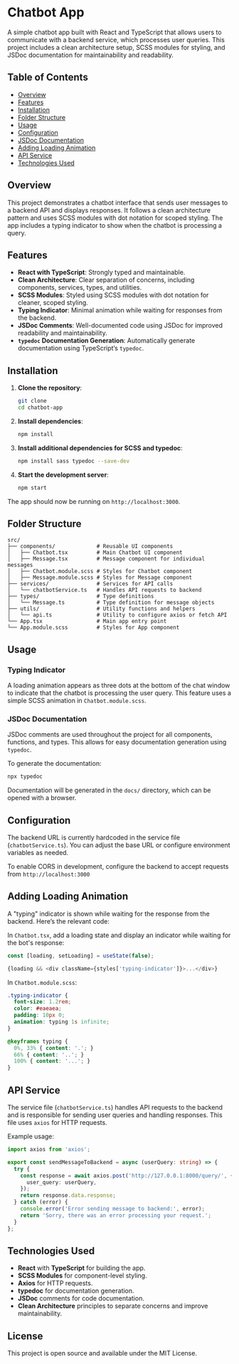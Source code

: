 
# Chatbot App

A simple chatbot app built with React and TypeScript that allows users to communicate with a backend service, which processes user queries. This project includes a clean architecture setup, SCSS modules for styling, and JSDoc documentation for maintainability and readability.

## Table of Contents

- [Overview](#overview)
- [Features](#features)
- [Installation](#installation)
- [Folder Structure](#folder-structure)
- [Usage](#usage)
- [Configuration](#configuration)
- [JSDoc Documentation](#jsdoc-documentation)
- [Adding Loading Animation](#adding-loading-animation)
- [API Service](#api-service)
- [Technologies Used](#technologies-used)

## Overview

This project demonstrates a chatbot interface that sends user messages to a backend API and displays responses. It follows a clean architecture pattern and uses SCSS modules with dot notation for scoped styling. The app includes a typing indicator to show when the chatbot is processing a query.

## Features

- **React with TypeScript**: Strongly typed and maintainable.
- **Clean Architecture**: Clear separation of concerns, including components, services, types, and utilities.
- **SCSS Modules**: Styled using SCSS modules with dot notation for cleaner, scoped styling.
- **Typing Indicator**: Minimal animation while waiting for responses from the backend.
- **JSDoc Comments**: Well-documented code using JSDoc for improved readability and maintainability.
- **`typedoc` Documentation Generation**: Automatically generate documentation using TypeScript’s `typedoc`.

## Installation

1. **Clone the repository**:
   ```bash
   git clone 
   cd chatbot-app
   ```

2. **Install dependencies**:
   ```bash
   npm install
   ```

3. **Install additional dependencies for SCSS and typedoc**:
   ```bash
   npm install sass typedoc --save-dev
   ```

4. **Start the development server**:
   ```bash
   npm start
   ```

The app should now be running on `http://localhost:3000`.

## Folder Structure

```plaintext
src/
├── components/             # Reusable UI components
│   ├── Chatbot.tsx         # Main Chatbot UI component
│   ├── Message.tsx         # Message component for individual messages
│   ├── Chatbot.module.scss # Styles for Chatbot component
│   ├── Message.module.scss # Styles for Message component
├── services/               # Services for API calls
│   └── chatbotService.ts   # Handles API requests to backend
├── types/                  # Type definitions
│   └── Message.ts          # Type definition for message objects
├── utils/                  # Utility functions and helpers
│   └── api.ts              # Utility to configure axios or fetch API
└── App.tsx                 # Main app entry point
└── App.module.scss         # Styles for App component
```

## Usage

### Typing Indicator

A loading animation appears as three dots at the bottom of the chat window to indicate that the chatbot is processing the user query. This feature uses a simple SCSS animation in `Chatbot.module.scss`.

### JSDoc Documentation

JSDoc comments are used throughout the project for all components, functions, and types. This allows for easy documentation generation using `typedoc`.

To generate the documentation:

```bash
npx typedoc
```

Documentation will be generated in the `docs/` directory, which can be opened with a browser.

## Configuration

The backend URL is currently hardcoded in the service file (`chatbotService.ts`). You can adjust the base URL or configure environment variables as needed.

To enable CORS in development, configure the backend to accept requests from `http://localhost:3000`



## Adding Loading Animation

A "typing" indicator is shown while waiting for the response from the backend. Here’s the relevant code:

In `Chatbot.tsx`, add a loading state and display an indicator while waiting for the bot's response:

```typescript
const [loading, setLoading] = useState(false);

{loading && <div className={styles['typing-indicator']}>...</div>}
```

In `Chatbot.module.scss`:

```scss
.typing-indicator {
  font-size: 1.2rem;
  color: #eaeaea;
  padding: 10px 0;
  animation: typing 1s infinite;
}

@keyframes typing {
  0%, 33% { content: '.'; }
  66% { content: '..'; }
  100% { content: '...'; }
}
```

## API Service

The service file (`chatbotService.ts`) handles API requests to the backend and is responsible for sending user queries and handling responses. This file uses `axios` for HTTP requests.

Example usage:

```typescript
import axios from 'axios';

export const sendMessageToBackend = async (userQuery: string) => {
  try {
    const response = await axios.post('http://127.0.0.1:8000/query/', {
      user_query: userQuery,
    });
    return response.data.response;
  } catch (error) {
    console.error('Error sending message to backend:', error);
    return 'Sorry, there was an error processing your request.';
  }
};
```

## Technologies Used

- **React** with **TypeScript** for building the app.
- **SCSS Modules** for component-level styling.
- **Axios** for HTTP requests.
- **typedoc** for documentation generation.
- **JSDoc** comments for code documentation.
- **Clean Architecture** principles to separate concerns and improve maintainability.

## License

This project is open source and available under the MIT License.
